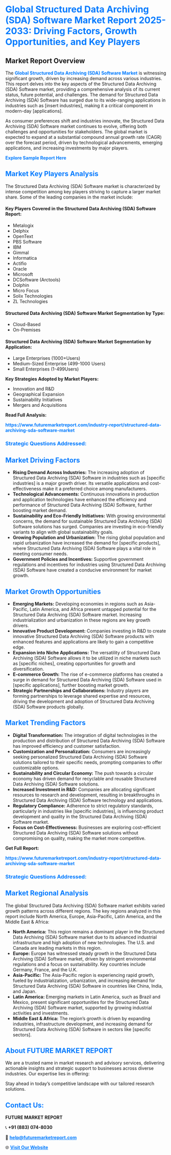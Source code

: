 <h1 style="color: #007BFF;">Global Structured Data Archiving (SDA) Software Market Report 2025-2033: Driving Factors, Growth Opportunities, and Key Players</h1>

<section id="overview">
<h2>Market Report Overview</h2>
<p>The <a href="https://www.futuremarketreport.com/industry-report/structured-data-archiving-sda-software-market" style="color: #007BFF; text-decoration: none;"><strong>Global Structured Data Archiving (SDA) Software Market</strong></a> is witnessing significant growth, driven by increasing demand across various industries. This report delves into the key aspects of the Structured Data Archiving (SDA) Software market, providing a comprehensive analysis of its current status, future potential, and challenges. The demand for Structured Data Archiving (SDA) Software has surged due to its wide-ranging applications in industries such as [insert industries], making it a critical component in modern-day [applications].</p>
<p>As consumer preferences shift and industries innovate, the Structured Data Archiving (SDA) Software market continues to evolve, offering both challenges and opportunities for stakeholders. The global market is expected to expand at a substantial compound annual growth rate (CAGR) over the forecast period, driven by technological advancements, emerging applications, and increasing investments by major players.</p>
</section>

<section id="overview">
<p><a href="https://www.futuremarketreport.com/request-sample/reportId=51917" style="color: #007BFF; text-decoration: none;"><strong>Explore Sample Report Here</strong></a></p>
</section>

<section id="key-players">
<h2 style="color: #007BFF;">Market Key Players Analysis</h2>
<p>The Structured Data Archiving (SDA) Software market is characterized by intense competition among key players striving to capture a larger market share. Some of the leading companies in the market include:</p>
<h4>Key Players Covered in the Structured Data Archiving (SDA) Software Report:</h4>
<ul><li>Metalogix</li><li>Delphix</li><li>OpenText</li><li>PBS Software</li><li>IBM</li><li>Gimmal</li><li>Informatica</li><li>Actifio</li><li>Oracle</li><li>Microsoft</li><li>DCSoftware (Arctools)</li><li>Dolphin</li><li>Micro Focus</li><li>Solix Technologies</li><li>ZL Technologies</li></ul>
<h4>Structured Data Archiving (SDA) Software Market Segmentation by Type:</h4>
<ul><li>Cloud-Based</li><li>On-Premises</li></ul>

<h4>Structured Data Archiving (SDA) Software Market Segmentation by Application:</h4>
<ul><li>Large Enterprises (1000+Users)</li><li>Medium-Sized Enterprise (499-1000 Users)</li><li>Small Enterprises (1-499Users)</li></ul>
<p><strong>Key Strategies Adopted by Market Players:</strong></p>
<ul>
<li>Innovation and R&D</li>
<li>Geographical Expansion</li>
<li>Sustainability Initiatives</li>
<li>Mergers and Acquisitions</li>
</ul>
</section>

<section>
<p><strong>Read Full Analysis: </strong></p><a href="https://www.futuremarketreport.com/industry-report/structured-data-archiving-sda-software-market" style="color: #007BFF; text-decoration: none;"><strong>https://www.futuremarketreport.com/industry-report/structured-data-archiving-sda-software-market</strong></a>
<h3 style="color: #007BFF;">Strategic Questions Addressed:</h3>
</section>

<section id="driving-factors">
<h2 style="color: #007BFF;">Market Driving Factors</h2>
<ul>
<li><strong>Rising Demand Across Industries:</strong> The increasing adoption of Structured Data Archiving (SDA) Software in industries such as [specific industries] is a major growth driver. Its versatile applications and cost-effectiveness make it a preferred choice among manufacturers.</li>
<li><strong>Technological Advancements:</strong> Continuous innovations in production and application technologies have enhanced the efficiency and performance of Structured Data Archiving (SDA) Software, further boosting market demand.</li>
<li><strong>Sustainability and Eco-Friendly Initiatives:</strong> With growing environmental concerns, the demand for sustainable Structured Data Archiving (SDA) Software solutions has surged. Companies are investing in eco-friendly variants to align with global sustainability goals.</li>
<li><strong>Growing Population and Urbanization:</strong> The rising global population and rapid urbanization have increased the demand for [specific products], where Structured Data Archiving (SDA) Software plays a vital role in meeting consumer needs.</li>
<li><strong>Government Policies and Incentives:</strong> Supportive government regulations and incentives for industries using Structured Data Archiving (SDA) Software have created a conducive environment for market growth.</li>
</ul>
</section>

<section id="growth-opportunities">
<h2 style="color: #007BFF;">Market Growth Opportunities</h2>
<ul>
<li><strong>Emerging Markets:</strong> Developing economies in regions such as Asia-Pacific, Latin America, and Africa present untapped potential for the Structured Data Archiving (SDA) Software market. Increasing industrialization and urbanization in these regions are key growth drivers.</li>
<li><strong>Innovative Product Development:</strong> Companies investing in R&D to create innovative Structured Data Archiving (SDA) Software products with enhanced features and applications are likely to gain a competitive edge.</li>
<li><strong>Expansion into Niche Applications:</strong> The versatility of Structured Data Archiving (SDA) Software allows it to be utilized in niche markets such as [specific niches], creating opportunities for growth and diversification.</li>
<li><strong>E-commerce Growth:</strong> The rise of e-commerce platforms has created a surge in demand for Structured Data Archiving (SDA) Software used in [specific applications], further boosting market growth.</li>
<li><strong>Strategic Partnerships and Collaborations:</strong> Industry players are forming partnerships to leverage shared expertise and resources, driving the development and adoption of Structured Data Archiving (SDA) Software products globally.</li>
</ul>
</section>

<section id="trending-factors">
<h2 style="color: #007BFF;">Market Trending Factors</h2>
<ul>
<li><strong>Digital Transformation:</strong> The integration of digital technologies in the production and distribution of Structured Data Archiving (SDA) Software has improved efficiency and customer satisfaction.</li>
<li><strong>Customization and Personalization:</strong> Consumers are increasingly seeking personalized Structured Data Archiving (SDA) Software solutions tailored to their specific needs, prompting companies to offer customizable options.</li>
<li><strong>Sustainability and Circular Economy:</strong> The push towards a circular economy has driven demand for recyclable and reusable Structured Data Archiving (SDA) Software solutions.</li>
<li><strong>Increased Investment in R&D:</strong> Companies are allocating significant resources to research and development, resulting in breakthroughs in Structured Data Archiving (SDA) Software technology and applications.</li>
<li><strong>Regulatory Compliance:</strong> Adherence to strict regulatory standards, particularly in industries like [specific industries], is influencing product development and quality in the Structured Data Archiving (SDA) Software market.</li>
<li><strong>Focus on Cost-Effectiveness:</strong> Businesses are exploring cost-efficient Structured Data Archiving (SDA) Software solutions without compromising on quality, making the market more competitive.</li>
</ul>
</section>

<section>
<p><strong>Get Full Report: </strong></p><a href="https://www.futuremarketreport.com/industry-report/structured-data-archiving-sda-software-market" style="color: #007BFF; text-decoration: none;"><strong>https://www.futuremarketreport.com/industry-report/structured-data-archiving-sda-software-market</strong></a>
<h3 style="color: #007BFF;">Strategic Questions Addressed:</h3>
</section>


<section id="regional-analysis">
<h2 style="color: #007BFF;">Market Regional Analysis</h2>
<p>The global Structured Data Archiving (SDA) Software market exhibits varied growth patterns across different regions. The key regions analyzed in this report include North America, Europe, Asia-Pacific, Latin America, and the Middle East & Africa:</p>
<ul>
<li><strong>North America:</strong> This region remains a dominant player in the Structured Data Archiving (SDA) Software market due to its advanced industrial infrastructure and high adoption of new technologies. The U.S. and Canada are leading markets in this region.</li>
<li><strong>Europe:</strong> Europe has witnessed steady growth in the Structured Data Archiving (SDA) Software market, driven by stringent environmental regulations and a focus on sustainability. Key countries include Germany, France, and the U.K.</li>
<li><strong>Asia-Pacific:</strong> The Asia-Pacific region is experiencing rapid growth, fueled by industrialization, urbanization, and increasing demand for Structured Data Archiving (SDA) Software in countries like China, India, and Japan.</li>
<li><strong>Latin America:</strong> Emerging markets in Latin America, such as Brazil and Mexico, present significant opportunities for the Structured Data Archiving (SDA) Software market, supported by growing industrial activities and investments.</li>
<li><strong>Middle East & Africa:</strong> The region’s growth is driven by expanding industries, infrastructure development, and increasing demand for Structured Data Archiving (SDA) Software in sectors like [specific sectors].</li>
</ul>
</section>

<footer>
<h2 style="color: #007BFF;">About FUTURE MARKET REPORT</h2>
<p>We are a trusted name in market research and advisory services, delivering actionable insights and strategic support to businesses across diverse industries. Our expertise lies in offering:</p>

<p>Stay ahead in today’s competitive landscape with our tailored research solutions.</p>

<h2 style="color: #007BFF;">Contact Us:</h2>
<p><strong>FUTURE MARKET REPORT</strong></p>
<p>📞 <strong>+91 (883) 074-8030</strong></p>
<p>📧 <strong><a href="mailto:help@futuremarketreport.com" style="color: #007BFF;">help@futuremarketreport.com</a></strong></p>
<p>🌐 <strong><a href="https://www.futuremarketreport.com/" style="color: #007BFF;">Visit Our Website</a></strong></p>
</footer>